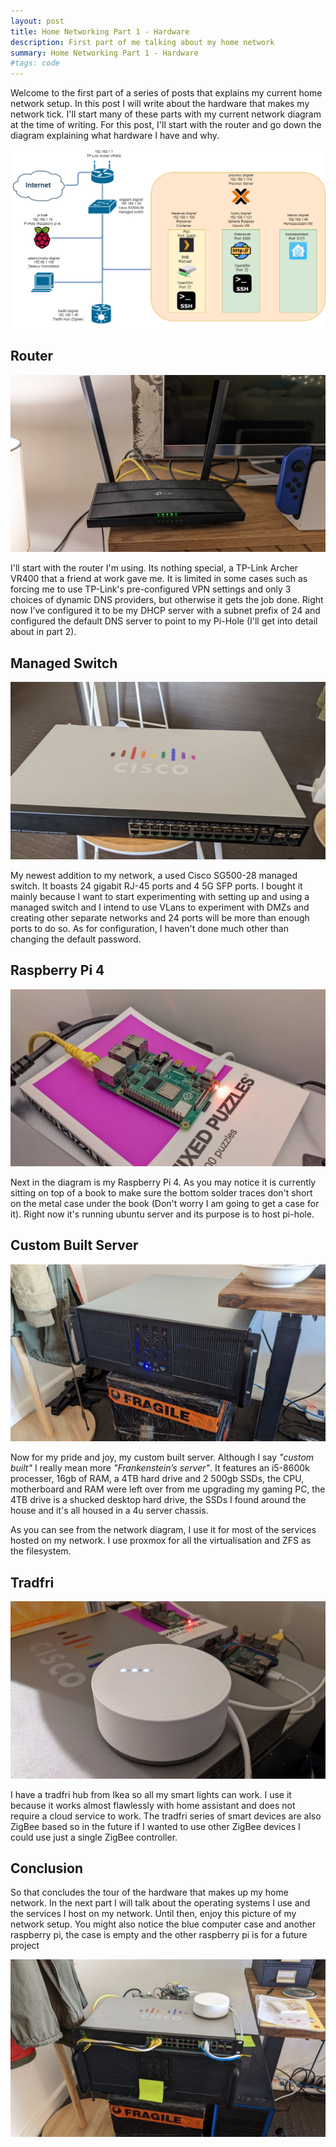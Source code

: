 ```yaml
---
layout: post
title: Home Networking Part 1 - Hardware
description: First part of me talking about my home network
summary: Home Networking Part 1 - Hardware
#tags: code
---
```

Welcome to the first part of a series of posts that explains my current home network setup. In this post I will write about the hardware that makes my network tick. I'll start many of these parts with my current network diagram at the time of writing. For this post, I'll start with the router and go down the diagram explaining what hardware I have and why.

![Current network layout](/img/2022-06-06-Homelab-Part1-Hardware/Layout.png)


## Router

![TP-Link Archer VR400](/img/2022-06-06-Homelab-Part1-Hardware/router.jpg)

I'll start with the router I'm using. Its nothing special, a TP-Link Archer VR400 that a friend at work gave me. It is limited in some cases such as forcing me to use TP-Link's pre-configured VPN settings and only 3 choices of dynamic DNS providers, but otherwise it gets the job done. Right now I’ve configured it to be my DHCP server with a subnet prefix of 24 and configured the default DNS server to point to my Pi-Hole (I'll get into detail about in part 2).

## Managed Switch

![SG500-28 Managed Switch](/img/2022-06-06-Homelab-Part1-Hardware/switch.jpg)

My newest addition to my network, a used Cisco SG500-28 managed switch. It boasts 24 gigabit RJ-45 ports and 4  5G SFP ports. I bought it mainly because I want to start experimenting with setting up and using a managed switch and I intend to use VLans to experiment with DMZs and creating other separate networks and 24 ports will be more than enough ports to do so. As for configuration, I haven't done much other than changing the default password.

## Raspberry Pi 4

![Raspberry Pi 4](/img/2022-06-06-Homelab-Part1-Hardware/raspberry.jpg)

Next in the diagram is my Raspberry Pi 4. As you may notice it is currently sitting on top of a book to make sure the bottom solder traces don't short on the metal case under the book (Don't worry I am going to get a case for it). Right now it's running ubuntu server and its purpose is to host pi-hole.

## Custom Built Server

![Custom built server](/img/2022-06-06-Homelab-Part1-Hardware/server.jpg)

Now for my pride and joy, my custom built server. Although I say *"custom built"* I really mean more *"Frankenstein’s server"*. It features an i5-8600k processer, 16gb of RAM, a 4TB hard drive and 2 500gb SSDs, the CPU, motherboard and RAM were left over from me upgrading my gaming PC, the 4TB drive is a shucked desktop hard drive, the SSDs I found around the house and it's all housed in a 4u server chassis.

As you can see from the network diagram, I use it for most of the services hosted on my network. I use proxmox for all the virtualisation and ZFS as the filesystem.

## Tradfri

![Tradfri](/img/2022-06-06-Homelab-Part1-Hardware/tradfri.jpg)

I have a tradfri hub from Ikea so all my smart lights can work. I use it because it works almost flawlessly with home assistant and does not require a cloud service to work. The tradfri series of smart devices are also ZigBee based so in the future if I wanted to use other ZigBee devices I could use just a single ZigBee controller.

## Conclusion

So that concludes the tour of the hardware that makes up my home network. In the next part I will talk about the operating systems I use and the services I host on my network. Until then, enjoy this picture of my network setup. You might also notice the blue computer case and another raspberry pi, the case is empty and the other raspberry pi is for a future project

![Custom built server](/img/2022-06-06-Homelab-Part1-Hardware/setup.jpg)
